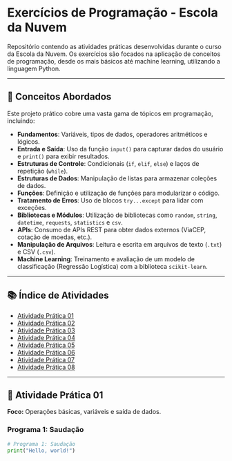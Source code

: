 # Exercícios de Programação - Escola da Nuvem

Repositório contendo as atividades práticas desenvolvidas durante o curso da Escola da Nuvem. Os exercícios são focados na aplicação de conceitos de programação, desde os mais básicos até machine learning, utilizando a linguagem Python.

***

## 🧠 Conceitos Abordados
Este projeto prático cobre uma vasta gama de tópicos em programação, incluindo:
-   **Fundamentos**: Variáveis, tipos de dados, operadores aritméticos e lógicos.
-   **Entrada e Saída**: Uso da função `input()` para capturar dados do usuário e `print()` para exibir resultados.
-   **Estruturas de Controle**: Condicionais (`if`, `elif`, `else`) e laços de repetição (`while`).
-   **Estruturas de Dados**: Manipulação de listas para armazenar coleções de dados.
-   **Funções**: Definição e utilização de funções para modularizar o código.
-   **Tratamento de Erros**: Uso de blocos `try...except` para lidar com exceções.
-   **Bibliotecas e Módulos**: Utilização de bibliotecas como `random`, `string`, `datetime`, `requests`, `statistics` e `csv`.
-   **APIs**: Consumo de APIs REST para obter dados externos (ViaCEP, cotação de moedas, etc.).
-   **Manipulação de Arquivos**: Leitura e escrita em arquivos de texto (`.txt`) e CSV (`.csv`).
-   **Machine Learning**: Treinamento e avaliação de um modelo de classificação (Regressão Logística) com a biblioteca `scikit-learn`.

***

## 📚 Índice de Atividades
- [Atividade Prática 01](#-atividade-prática-01)
- [Atividade Prática 02](#-atividade-prática-02)
- [Atividade Prática 03](#-atividade-prática-03)
- [Atividade Prática 04](#-atividade-prática-04)
- [Atividade Prática 05](#-atividade-prática-05)
- [Atividade Prática 06](#-atividade-prática-06)
- [Atividade Prática 07](#-atividade-prática-07)
- [Atividade Prática 08](#-atividade-prática-08)

***

## 🚀 Atividade Prática 01
**Foco:** Operações básicas, variáveis e saída de dados.

### Programa 1: Saudação
```python
# Programa 1: Saudação
print("Hello, world!")